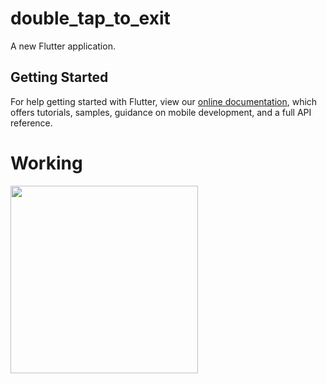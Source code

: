 # double_tap_to_exit

A new Flutter application.

## Getting Started

For help getting started with Flutter, view our
[online documentation](https://flutter.dev/docs), which offers tutorials,
samples, guidance on mobile development, and a full API reference.

# Working

<img src="https://user-images.githubusercontent.com/73339220/101979053-76666c80-3c7b-11eb-82a5-0c584db29371.gif" width=300 />